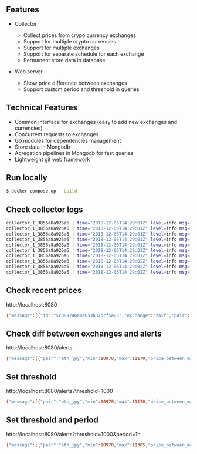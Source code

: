 ## Features

* Collector
  * Collect prices from crypo currency exchanges
  * Support for multiple crypto currencies
  * Support for multiple exchanges
  * Support for separate schedule for each exchange
  * Permanent store data in database

* Web server
  * Show price difference between exchanges
  * Support custom period and threshold in queries

## Technical Features

* Common interface for exchanges (easy to add new exchanges and currencies)
* Concurrent requests to exchanges
* Go modules for dependencies management
* Store data in Mongodb
* Agregation pipelines in Mongodb for fast queries
* Lightweight [git](https://github.com/gin-gonic/gin) web framework

## Run locally

```bash
$ docker-compose up --build
```

## Check collector logs

```bash
collector_1_3856a8a926a6 | time="2018-12-06T14:29:01Z" level=info msg="Fetching price" exchange=bitflyer pair=BTC_JPY
collector_1_3856a8a926a6 | time="2018-12-06T14:29:01Z" level=info msg="Fetching price" exchange=zaif pair=btc_jpy
collector_1_3856a8a926a6 | time="2018-12-06T14:29:01Z" level=info msg="Fetching price" exchange=zaif pair=eth_jpy
collector_1_3856a8a926a6 | time="2018-12-06T14:29:01Z" level=info msg="Fetching price" exchange=zaif pair=eth_btc
collector_1_3856a8a926a6 | time="2018-12-06T14:29:01Z" level=info msg="Fetching price" exchange=bitflyer pair=ETH_BTC
collector_1_3856a8a926a6 | time="2018-12-06T14:29:01Z" level=info msg="Commiting result" error="<nil>" exchange=bitflyer pair=BTC_JPY price=414313 timestamp="2018-12-06 14:29:01 +0000 UTC"
collector_1_3856a8a926a6 | time="2018-12-06T14:29:01Z" level=info msg="Commiting result" error="<nil>" exchange=bitflyer pair=ETH_BTC price=0.02635 timestamp="2018-12-06 14:29:01 +0000 UTC"
collector_1_3856a8a926a6 | time="2018-12-06T14:29:02Z" level=info msg="Commiting result" error="<nil>" exchange=zaif pair=eth_btc price=0.0265 timestamp="2018-12-06 14:29:02.047872 +0000 UTC m=+660.167063801"
collector_1_3856a8a926a6 | time="2018-12-06T14:29:02Z" level=info msg="Commiting result" error="<nil>" exchange=zaif pair=eth_jpy price=11155 timestamp="2018-12-06 14:29:02.0490139 +0000 UTC m=+660.168206001"
collector_1_3856a8a926a6 | time="2018-12-06T14:29:02Z" level=info msg="Commiting result" error="<nil>" exchange=zaif pair=btc_jpy price=415190 timestamp="2018-12-06 14:29:02.0638324 +0000 UTC m=+660.183024401"
```

## Check recent prices

http://localhost:8080

```bash
{"message":[{"id":"5c089246a4e653b37bcf5a85","exchange":"zaif","pair":"btc_jpy","price":419280,"datetime":"2018-12-06T12:06:46.741+09:00"},{"id":"5c08925da4e653b37bcf5a9a","exchange":"bitflyer","pair":"btc_jpy","price":419042,"datetime":"2018-12-06T12:07:12+09:00"},{"id":"5c08925da4e653b37bcf5a9c","exchange":"zaif","pair":"btc_jpy","price":419265,"datetime":"2018-12-06T12:07:09.526+09:00"},{"id":"5c08926ba4e653b37bcf5aa6","exchange":"zaif","pair":"btc_jpy","price":419000,"datetime":"2018-12-06T12:07:23.276+09:00"},{"id":"5c089287a4e653b37bcf5ab5","exchange":"bitflyer","pair":"btc_jpy","price":419163,"datetime":"2018-12-06T12:07:55+09:00"}]}
```

## Check diff between exchanges and alerts

http://localhost:8080/alerts

```bash
{"message":[{"pair":"eth_jpy","min":10970,"max":11170,"price_between_max_min":200,"datetime":"2018-12-06T22:39:50.268+09:00","alert":true},{"pair":"eth_btc","min":0.02635,"max":0.0265,"price_between_max_min":0.00015000000000000083,"datetime":"2018-12-06T22:39:50.268+09:00","alert":false},{"pair":"btc_jpy","min":407001,"max":410558,"price_between_max_min":3557,"datetime":"2018-12-06T22:39:50.268+09:00","alert":true}]}
```

## Set threshold

http://localhost:8080/alerts?threshold=1000

```bash
{"message":[{"pair":"eth_jpy","min":10970,"max":11170,"price_between_max_min":200,"datetime":"2018-12-06T22:40:47.612+09:00","alert":false},{"pair":"eth_btc","min":0.02635,"max":0.0265,"price_between_max_min":0.00015000000000000083,"datetime":"2018-12-06T22:40:47.612+09:00","alert":false},{"pair":"btc_jpy","min":407001,"max":410558,"price_between_max_min":3557,"datetime":"2018-12-06T22:40:47.612+09:00","alert":true}]}
```

## Set threshold and period

http://localhost:8080/alerts?threshold=1000&period=1h

```bash
{"message":[{"pair":"eth_jpy","min":10970,"max":11385,"price_between_max_min":415,"datetime":"2018-12-06T22:41:17.143+09:00","alert":false},{"pair":"eth_btc","min":0.02635,"max":0.0265,"price_between_max_min":0.00015000000000000083,"datetime":"2018-12-06T22:41:17.143+09:00","alert":false},{"pair":"btc_jpy","min":407001,"max":410558,"price_between_max_min":3557,"datetime":"2018-12-06T22:41:17.143+09:00","alert":true}]}
```
